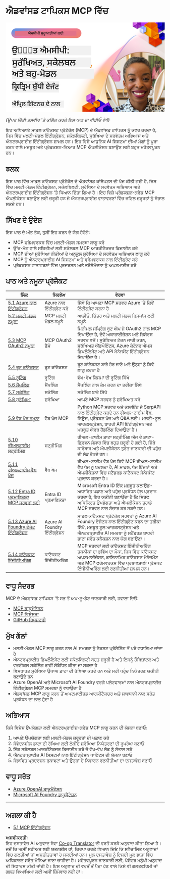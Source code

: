 <!--
CO_OP_TRANSLATOR_METADATA:
{
  "original_hash": "d204bc94ea6027d06a703b21b711ca57",
  "translation_date": "2025-08-18T16:36:00+00:00",
  "source_file": "05-AdvancedTopics/README.md",
  "language_code": "pa"
}
-->
# ਐਡਵਾਂਸਡ ਟਾਪਿਕਸ MCP ਵਿੱਚ

[![ਐਡਵਾਂਸਡ MCP: ਸੁਰੱਖਿਅਤ, ਸਕੇਲਬਲ ਅਤੇ ਮਲਟੀ-ਮੋਡਲ AI ਏਜੰਟ](../../../translated_images/06.42259eaf91fccfc6d06ef1c126c9db04bbff9e5f60a87b782a2ec2616163142f.pa.png)](https://youtu.be/4yjmGvJzYdY)

_(ਉਪਰ ਦਿੱਤੀ ਤਸਵੀਰ 'ਤੇ ਕਲਿੱਕ ਕਰਕੇ ਇਸ ਪਾਠ ਦਾ ਵੀਡੀਓ ਵੇਖੋ)_

ਇਹ ਅਧਿਆਇ ਮਾਡਲ ਕਾਂਟੈਕਸਟ ਪ੍ਰੋਟੋਕੋਲ (MCP) ਦੇ ਐਡਵਾਂਸਡ ਟਾਪਿਕਸ ਨੂੰ ਕਵਰ ਕਰਦਾ ਹੈ, ਜਿਸ ਵਿੱਚ ਮਲਟੀ-ਮੋਡਲ ਇੰਟੀਗ੍ਰੇਸ਼ਨ, ਸਕੇਲਬਿਲਟੀ, ਸੁਰੱਖਿਆ ਦੇ ਸਰਵੋਤਮ ਅਭਿਆਸ ਅਤੇ ਐਨਟਰਪ੍ਰਾਈਜ਼ ਇੰਟੀਗ੍ਰੇਸ਼ਨ ਸ਼ਾਮਲ ਹਨ। ਇਹ ਵਿਸ਼ੇ ਆਧੁਨਿਕ AI ਸਿਸਟਮਾਂ ਦੀਆਂ ਮੰਗਾਂ ਨੂੰ ਪੂਰਾ ਕਰਨ ਵਾਲੇ ਮਜ਼ਬੂਤ ਅਤੇ ਪ੍ਰੋਡਕਸ਼ਨ-ਤਿਆਰ MCP ਐਪਲੀਕੇਸ਼ਨ ਬਣਾਉਣ ਲਈ ਬਹੁਤ ਮਹੱਤਵਪੂਰਨ ਹਨ।

## ਝਲਕ

ਇਸ ਪਾਠ ਵਿੱਚ ਮਾਡਲ ਕਾਂਟੈਕਸਟ ਪ੍ਰੋਟੋਕੋਲ ਦੇ ਐਡਵਾਂਸਡ ਕਾਂਸੈਪਟਸ ਦੀ ਖੋਜ ਕੀਤੀ ਗਈ ਹੈ, ਜਿਸ ਵਿੱਚ ਮਲਟੀ-ਮੋਡਲ ਇੰਟੀਗ੍ਰੇਸ਼ਨ, ਸਕੇਲਬਿਲਟੀ, ਸੁਰੱਖਿਆ ਦੇ ਸਰਵੋਤਮ ਅਭਿਆਸ ਅਤੇ ਐਨਟਰਪ੍ਰਾਈਜ਼ ਇੰਟੀਗ੍ਰੇਸ਼ਨ 'ਤੇ ਧਿਆਨ ਦਿੱਤਾ ਗਿਆ ਹੈ। ਇਹ ਵਿਸ਼ੇ ਪ੍ਰੋਡਕਸ਼ਨ-ਗਰੇਡ MCP ਐਪਲੀਕੇਸ਼ਨ ਬਣਾਉਣ ਲਈ ਜ਼ਰੂਰੀ ਹਨ ਜੋ ਐਨਟਰਪ੍ਰਾਈਜ਼ ਵਾਤਾਵਰਣਾਂ ਵਿੱਚ ਜਟਿਲ ਜ਼ਰੂਰਤਾਂ ਨੂੰ ਸੰਭਾਲ ਸਕਦੇ ਹਨ।

## ਸਿੱਖਣ ਦੇ ਉਦੇਸ਼

ਇਸ ਪਾਠ ਦੇ ਅੰਤ ਤੱਕ, ਤੁਸੀਂ ਇਹ ਕਰਨ ਦੇ ਯੋਗ ਹੋਵੋਗੇ:

- MCP ਫਰੇਮਵਰਕਸ ਵਿੱਚ ਮਲਟੀ-ਮੋਡਲ ਸਮਰਥਾ ਲਾਗੂ ਕਰੋ
- ਉੱਚ-ਮੰਗ ਵਾਲੇ ਸਥਿਤੀਆਂ ਲਈ ਸਕੇਲਬਲ MCP ਆਰਕੀਟੈਕਚਰ ਡਿਜ਼ਾਈਨ ਕਰੋ
- MCP ਦੀਆਂ ਸੁਰੱਖਿਆ ਨੀਤੀਆਂ ਦੇ ਅਨੁਕੂਲ ਸੁਰੱਖਿਆ ਦੇ ਸਰਵੋਤਮ ਅਭਿਆਸ ਲਾਗੂ ਕਰੋ
- MCP ਨੂੰ ਐਨਟਰਪ੍ਰਾਈਜ਼ AI ਸਿਸਟਮਾਂ ਅਤੇ ਫਰੇਮਵਰਕਸ ਨਾਲ ਇੰਟੀਗ੍ਰੇਟ ਕਰੋ
- ਪ੍ਰੋਡਕਸ਼ਨ ਵਾਤਾਵਰਣਾਂ ਵਿੱਚ ਪ੍ਰਦਰਸ਼ਨ ਅਤੇ ਭਰੋਸੇਮੰਦਤਾ ਨੂੰ ਅਪਟਮਾਈਜ਼ ਕਰੋ

## ਪਾਠ ਅਤੇ ਨਮੂਨਾ ਪ੍ਰੋਜੈਕਟ

| ਲਿੰਕ | ਸਿਰਲੇਖ | ਵੇਰਵਾ |
|------|-------|-------------|
| [5.1 Azure ਨਾਲ ਇੰਟੀਗ੍ਰੇਸ਼ਨ](./mcp-integration/README.md) | Azure ਨਾਲ ਇੰਟੀਗ੍ਰੇਟ ਕਰੋ | ਸਿੱਖੋ ਕਿ ਆਪਣਾ MCP ਸਰਵਰ Azure 'ਤੇ ਕਿਵੇਂ ਇੰਟੀਗ੍ਰੇਟ ਕਰਨਾ ਹੈ |
| [5.2 ਮਲਟੀ ਮੋਡਲ ਨਮੂਨਾ](./mcp-multi-modality/README.md) | MCP ਮਲਟੀ ਮੋਡਲ ਨਮੂਨੇ | ਆਡੀਓ, ਚਿੱਤਰ ਅਤੇ ਮਲਟੀ ਮੋਡਲ ਰਿਸਪਾਂਸ ਲਈ ਨਮੂਨੇ |
| [5.3 MCP OAuth2 ਨਮੂਨਾ](../../../05-AdvancedTopics/mcp-oauth2-demo) | MCP OAuth2 ਡੈਮੋ | ਮਿਨੀਮਲ ਸਪ੍ਰਿੰਗ ਬੂਟ ਐਪ ਜੋ OAuth2 ਨਾਲ MCP ਦਿਖਾਉਂਦਾ ਹੈ, ਦੋਵੇਂ ਅਥਾਰਾਈਜ਼ੇਸ਼ਨ ਅਤੇ ਰਿਸੋਰਸ ਸਰਵਰ ਵਜੋਂ। ਸੁਰੱਖਿਅਤ ਟੋਕਨ ਜਾਰੀ ਕਰਨ, ਸੁਰੱਖਿਅਤ ਐਂਡਪੌਇੰਟਸ, Azure ਕੰਟੇਨਰ ਐਪਸ ਡਿਪਲੌਇਮੈਂਟ ਅਤੇ API ਮੈਨੇਜਮੈਂਟ ਇੰਟੀਗ੍ਰੇਸ਼ਨ ਦਿਖਾਉਂਦਾ ਹੈ। |
| [5.4 ਰੂਟ ਕਾਂਟੈਕਸਟ](./mcp-root-contexts/README.md) | ਰੂਟ ਕਾਂਟੈਕਸਟ | ਰੂਟ ਕਾਂਟੈਕਸਟ ਬਾਰੇ ਹੋਰ ਜਾਣੋ ਅਤੇ ਉਨ੍ਹਾਂ ਨੂੰ ਕਿਵੇਂ ਲਾਗੂ ਕਰਨਾ ਹੈ |
| [5.5 ਰੂਟਿੰਗ](./mcp-routing/README.md) | ਰੂਟਿੰਗ | ਵੱਖ-ਵੱਖ ਕਿਸਮਾਂ ਦੀ ਰੂਟਿੰਗ ਸਿੱਖੋ |
| [5.6 ਸੈਂਪਲਿੰਗ](./mcp-sampling/README.md) | ਸੈਂਪਲਿੰਗ | ਸੈਂਪਲਿੰਗ ਨਾਲ ਕੰਮ ਕਰਨ ਦਾ ਤਰੀਕਾ ਸਿੱਖੋ |
| [5.7 ਸਕੇਲਿੰਗ](./mcp-scaling/README.md) | ਸਕੇਲਿੰਗ | ਸਕੇਲਿੰਗ ਬਾਰੇ ਸਿੱਖੋ |
| [5.8 ਸੁਰੱਖਿਆ](./mcp-security/README.md) | ਸੁਰੱਖਿਆ | ਆਪਣੇ MCP ਸਰਵਰ ਨੂੰ ਸੁਰੱਖਿਅਤ ਕਰੋ |
| [5.9 ਵੈੱਬ ਖੋਜ ਨਮੂਨਾ](./web-search-mcp/README.md) | ਵੈੱਬ ਖੋਜ MCP | Python MCP ਸਰਵਰ ਅਤੇ ਕਲਾਇੰਟ ਜੋ SerpAPI ਨਾਲ ਇੰਟੀਗ੍ਰੇਟ ਕਰਦੇ ਹਨ ਰੀਅਲ-ਟਾਈਮ ਵੈੱਬ, ਨਿਊਜ਼, ਪ੍ਰੋਡਕਟ ਖੋਜ ਅਤੇ Q&A ਲਈ। ਮਲਟੀ-ਟੂਲ ਆਰਕਸਟ੍ਰੇਸ਼ਨ, ਬਾਹਰੀ API ਇੰਟੀਗ੍ਰੇਸ਼ਨ ਅਤੇ ਮਜ਼ਬੂਤ ਐਰਰ ਹੈਂਡਲਿੰਗ ਦਿਖਾਉਂਦਾ ਹੈ। |
| [5.10 ਰੀਅਲਟਾਈਮ ਸਟ੍ਰੀਮਿੰਗ](./mcp-realtimestreaming/README.md) | ਸਟ੍ਰੀਮਿੰਗ | ਰੀਅਲ-ਟਾਈਮ ਡਾਟਾ ਸਟ੍ਰੀਮਿੰਗ ਅੱਜ ਦੇ ਡਾਟਾ-ਡ੍ਰਿਵਨ ਸੰਸਾਰ ਵਿੱਚ ਬਹੁਤ ਜ਼ਰੂਰੀ ਹੋ ਗਈ ਹੈ, ਜਿੱਥੇ ਕਾਰੋਬਾਰ ਅਤੇ ਐਪਲੀਕੇਸ਼ਨ ਤੁਰੰਤ ਜਾਣਕਾਰੀ ਦੀ ਪਹੁੰਚ ਦੀ ਲੋੜ ਰੱਖਦੇ ਹਨ। |
| [5.11 ਰੀਅਲਟਾਈਮ ਵੈੱਬ ਖੋਜ](./mcp-realtimesearch/README.md) | ਵੈੱਬ ਖੋਜ | ਰੀਅਲ-ਟਾਈਮ ਵੈੱਬ ਖੋਜ ਕਿਵੇਂ MCP ਰੀਅਲ-ਟਾਈਮ ਵੈੱਬ ਖੋਜ ਨੂੰ ਬਦਲਦਾ ਹੈ, AI ਮਾਡਲ, ਖੋਜ ਇੰਜਨਾਂ ਅਤੇ ਐਪਲੀਕੇਸ਼ਨਾਂ ਵਿੱਚ ਸਟੈਂਡਰਡ ਕਾਂਟੈਕਸਟ ਮੈਨੇਜਮੈਂਟ ਪ੍ਰਦਾਨ ਕਰਦਾ ਹੈ। |
| [5.12 Entra ID ਪ੍ਰਮਾਣਿਕਤਾ MCP ਸਰਵਰਾਂ ਲਈ](./mcp-security-entra/README.md) | Entra ID ਪ੍ਰਮਾਣਿਕਤਾ | Microsoft Entra ID ਇੱਕ ਮਜ਼ਬੂਤ ਕਲਾਉਡ-ਅਧਾਰਿਤ ਪਛਾਣ ਅਤੇ ਪਹੁੰਚ ਪ੍ਰਬੰਧਨ ਹੱਲ ਪ੍ਰਦਾਨ ਕਰਦਾ ਹੈ, ਇਹ ਯਕੀਨੀ ਬਣਾਉਂਦਾ ਹੈ ਕਿ ਸਿਰਫ ਅਧਿਕ੍ਰਿਤ ਉਪਭੋਗਤਾ ਅਤੇ ਐਪਲੀਕੇਸ਼ਨ ਤੁਹਾਡੇ MCP ਸਰਵਰ ਨਾਲ ਸੰਚਾਰ ਕਰ ਸਕਦੇ ਹਨ। |
| [5.13 Azure AI Foundry ਏਜੰਟ ਇੰਟੀਗ੍ਰੇਸ਼ਨ](./mcp-foundry-agent-integration/README.md) | Azure AI Foundry ਇੰਟੀਗ੍ਰੇਸ਼ਨ | ਮਾਡਲ ਕਾਂਟੈਕਸਟ ਪ੍ਰੋਟੋਕੋਲ ਸਰਵਰਾਂ ਨੂੰ Azure AI Foundry ਏਜੰਟਸ ਨਾਲ ਇੰਟੀਗ੍ਰੇਟ ਕਰਨ ਦਾ ਤਰੀਕਾ ਸਿੱਖੋ, ਮਜ਼ਬੂਤ ਟੂਲ ਆਰਕਸਟ੍ਰੇਸ਼ਨ ਅਤੇ ਐਨਟਰਪ੍ਰਾਈਜ਼ AI ਸਮਰਥਾ ਨੂੰ ਸਟੈਂਡਰਡ ਬਾਹਰੀ ਡਾਟਾ ਸਰੋਤ ਕਨੈਕਸ਼ਨ ਨਾਲ ਯੋਗ ਬਣਾਉਣਾ। |
| [5.14 ਕਾਂਟੈਕਸਟ ਇੰਜੀਨੀਅਰਿੰਗ](./mcp-contextengineering/README.md) | ਕਾਂਟੈਕਸਟ ਇੰਜੀਨੀਅਰਿੰਗ | MCP ਸਰਵਰਾਂ ਲਈ ਕਾਂਟੈਕਸਟ ਇੰਜੀਨੀਅਰਿੰਗ ਤਕਨੀਕਾਂ ਦਾ ਭਵਿੱਖ ਦਾ ਮੌਕਾ, ਜਿਸ ਵਿੱਚ ਕਾਂਟੈਕਸਟ ਅਪਟਮਾਈਜ਼ੇਸ਼ਨ, ਡਾਇਨਾਮਿਕ ਕਾਂਟੈਕਸਟ ਮੈਨੇਜਮੈਂਟ ਅਤੇ MCP ਫਰੇਮਵਰਕਸ ਵਿੱਚ ਪ੍ਰਭਾਵਸ਼ਾਲੀ ਪ੍ਰੋਮਪਟ ਇੰਜੀਨੀਅਰਿੰਗ ਲਈ ਰਣਨੀਤੀਆਂ ਸ਼ਾਮਲ ਹਨ। |

## ਵਾਧੂ ਸੰਦਰਭ

MCP ਦੇ ਐਡਵਾਂਸਡ ਟਾਪਿਕਸ 'ਤੇ ਸਭ ਤੋਂ ਅਪ-ਟੂ-ਡੇਟ ਜਾਣਕਾਰੀ ਲਈ, ਹਵਾਲਾ ਦਿਓ:
- [MCP ਡਾਕੂਮੈਂਟੇਸ਼ਨ](https://modelcontextprotocol.io/)
- [MCP ਵਿਸ਼ੇਸ਼ਤਾ](https://spec.modelcontextprotocol.io/)
- [GitHub ਰਿਪੋਜ਼ਟਰੀ](https://github.com/modelcontextprotocol)

## ਮੁੱਖ ਗੱਲਾਂ

- ਮਲਟੀ-ਮੋਡਲ MCP ਲਾਗੂ ਕਰਨ ਨਾਲ AI ਸਮਰਥਾ ਨੂੰ ਟੈਕਸਟ ਪ੍ਰੋਸੈਸਿੰਗ ਤੋਂ ਪਰੇ ਵਧਾਇਆ ਜਾਂਦਾ ਹੈ
- ਐਨਟਰਪ੍ਰਾਈਜ਼ ਡਿਪਲੌਇਮੈਂਟ ਲਈ ਸਕੇਲਬਿਲਟੀ ਬਹੁਤ ਜ਼ਰੂਰੀ ਹੈ ਅਤੇ ਇਸਨੂੰ ਹੌਰਿਜ਼ਾਂਟਲ ਅਤੇ ਵਰਟੀਕਲ ਸਕੇਲਿੰਗ ਰਾਹੀਂ ਸੰਬੋਧਿਤ ਕੀਤਾ ਜਾ ਸਕਦਾ ਹੈ
- ਵਿਸਥਾਰਤ ਸੁਰੱਖਿਆ ਉਪਾਅ ਡਾਟਾ ਦੀ ਰੱਖਿਆ ਕਰਦੇ ਹਨ ਅਤੇ ਸਹੀ ਪਹੁੰਚ ਨਿਯੰਤਰਣ ਯਕੀਨੀ ਬਣਾਉਂਦੇ ਹਨ
- Azure OpenAI ਅਤੇ Microsoft AI Foundry ਵਰਗੇ ਪਲੇਟਫਾਰਮਾਂ ਨਾਲ ਐਨਟਰਪ੍ਰਾਈਜ਼ ਇੰਟੀਗ੍ਰੇਸ਼ਨ MCP ਸਮਰਥਾ ਨੂੰ ਵਧਾਉਂਦਾ ਹੈ
- ਐਡਵਾਂਸਡ MCP ਲਾਗੂ ਕਰਨ ਤੋਂ ਅਪਟਮਾਈਜ਼ਡ ਆਰਕੀਟੈਕਚਰ ਅਤੇ ਸਾਵਧਾਨੀ ਨਾਲ ਸਰੋਤ ਪ੍ਰਬੰਧਨ ਦਾ ਲਾਭ ਹੁੰਦਾ ਹੈ

## ਅਭਿਆਸ

ਕਿਸੇ ਵਿਸ਼ੇਸ਼ ਉਪਯੋਗਤਾ ਲਈ ਐਨਟਰਪ੍ਰਾਈਜ਼-ਗਰੇਡ MCP ਲਾਗੂ ਕਰਨ ਦੀ ਯੋਜਨਾ ਬਣਾਓ:

1. ਆਪਣੇ ਉਪਯੋਗਤਾ ਲਈ ਮਲਟੀ-ਮੋਡਲ ਜ਼ਰੂਰਤਾਂ ਦੀ ਪਛਾਣ ਕਰੋ
2. ਸੰਵੇਦਨਸ਼ੀਲ ਡਾਟਾ ਦੀ ਰੱਖਿਆ ਲਈ ਲੋੜੀਂਦੇ ਸੁਰੱਖਿਆ ਨਿਯੰਤਰਣਾਂ ਦੀ ਰੂਪਰੇਖਾ ਬਣਾਓ
3. ਇੱਕ ਸਕੇਲਬਲ ਆਰਕੀਟੈਕਚਰ ਡਿਜ਼ਾਈਨ ਕਰੋ ਜੋ ਵੱਖ-ਵੱਖ ਲੋਡ ਨੂੰ ਸੰਭਾਲ ਸਕੇ
4. ਐਨਟਰਪ੍ਰਾਈਜ਼ AI ਸਿਸਟਮਾਂ ਨਾਲ ਇੰਟੀਗ੍ਰੇਸ਼ਨ ਪਾਇੰਟਸ ਦੀ ਯੋਜਨਾ ਬਣਾਓ
5. ਸੰਭਾਵਿਤ ਪ੍ਰਦਰਸ਼ਨ ਰੁਕਾਵਟਾਂ ਅਤੇ ਉਨ੍ਹਾਂ ਦੇ ਨਿਵਾਰਨ ਰਣਨੀਤੀਆਂ ਦਾ ਦਸਤਾਵੇਜ਼ ਬਣਾਓ

## ਵਾਧੂ ਸਰੋਤ

- [Azure OpenAI ਡਾਕੂਮੈਂਟੇਸ਼ਨ](https://learn.microsoft.com/en-us/azure/ai-services/openai/)
- [Microsoft AI Foundry ਡਾਕੂਮੈਂਟੇਸ਼ਨ](https://learn.microsoft.com/en-us/ai-services/)

---

## ਅਗਲਾ ਕੀ ਹੈ

- [5.1 MCP ਇੰਟੀਗ੍ਰੇਸ਼ਨ](./mcp-integration/README.md)

**ਅਸਵੀਕਰਤੀ**:  
ਇਹ ਦਸਤਾਵੇਜ਼ AI ਅਨੁਵਾਦ ਸੇਵਾ [Co-op Translator](https://github.com/Azure/co-op-translator) ਦੀ ਵਰਤੋਂ ਕਰਕੇ ਅਨੁਵਾਦ ਕੀਤਾ ਗਿਆ ਹੈ। ਜਦੋਂ ਕਿ ਅਸੀਂ ਸਹੀਅਤ ਲਈ ਯਤਨਸ਼ੀਲ ਹਾਂ, ਕਿਰਪਾ ਕਰਕੇ ਧਿਆਨ ਦਿਓ ਕਿ ਸਵੈਚਾਲਿਤ ਅਨੁਵਾਦਾਂ ਵਿੱਚ ਗਲਤੀਆਂ ਜਾਂ ਅਸੁਚੀਤਤਾਵਾਂ ਹੋ ਸਕਦੀਆਂ ਹਨ। ਮੂਲ ਦਸਤਾਵੇਜ਼ ਨੂੰ ਇਸਦੀ ਮੂਲ ਭਾਸ਼ਾ ਵਿੱਚ ਅਧਿਕਾਰਤ ਸਰੋਤ ਮੰਨਿਆ ਜਾਣਾ ਚਾਹੀਦਾ ਹੈ। ਮਹੱਤਵਪੂਰਨ ਜਾਣਕਾਰੀ ਲਈ, ਪੇਸ਼ੇਵਰ ਮਨੁੱਖੀ ਅਨੁਵਾਦ ਦੀ ਸਿਫਾਰਸ਼ ਕੀਤੀ ਜਾਂਦੀ ਹੈ। ਇਸ ਅਨੁਵਾਦ ਦੀ ਵਰਤੋਂ ਤੋਂ ਪੈਦਾ ਹੋਣ ਵਾਲੇ ਕਿਸੇ ਵੀ ਗਲਤਫਹਿਮੀ ਜਾਂ ਗਲਤ ਵਿਆਖਿਆ ਲਈ ਅਸੀਂ ਜ਼ਿੰਮੇਵਾਰ ਨਹੀਂ ਹਾਂ।